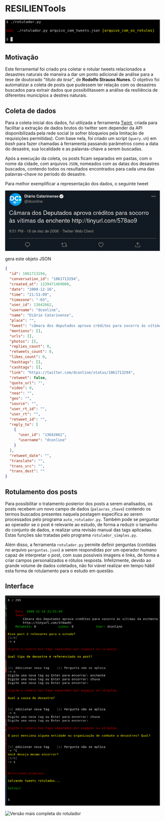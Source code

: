 # RESILIENTools

![Instruções de uso](Imagens/usage.png)

## Motivação
Este ferramental foi criado pra coletar e rotular tweets relacionados a desastres naturais de maneira a dar um ponto adicional de análise para a tese de doutorado "*título da tese*", de __Rodolfo Strauss Nunes__. O objetivo foi automatizar a coleta de posts que pudessem ter relação com os desastres buscados para extrair dados que possibilitassem a análise da resiliência de diferentes municípios a destres naturais.

## Coleta de dados
Para a coleta inicial dos dados, fui utilizada a ferramenta [Twint](https://github.com/), criada para facilitar a extração de dados brutos do twitter sem depender da API disponibilizada pela rede social (e sofrer bloqueios pela limitação de requisições permitidas). Com base nela, foi criado um script (`query.sh`) em _bash_ para fazer chamadas à ferramenta passando parâmetros como a data do desastre, sua localidade e as palavras-chave a serem buscadas.

Após a execução da coleta, os posts ficam separados em pastas, com o nome da cidade, com arquivos `JSON`, nomeados com as datas dos desastres buscados, contendo todos os resultados encontrados para cada uma das palavras-chave no período do desastre.

Para melhor exemplificar a representação dos dados, o seguinte tweet

![Tweet do Diário Catarinense](Imagens/Screenshot_Diario-Catarinense.png "Tweet do Diário Catarinense")

gera este objeto JSON
``` JSON
{
  "id": 1061713294,
  "conversation_id": "1061713294",
  "created_at": 1229471469000,
  "date": "2008-12-16",
  "time": "21:51:09",
  "timezone": "-03",
  "user_id": 13642662,
  "username": "dconline",
  "name": "Diário Catarinense",
  "place": "",
  "tweet": "câmara dos deputados aprova créditos para socorro às vítimas da enchente  http://tinyurl.com/578ao9",
  "mentions": [],
  "urls": [],
  "photos": [],
  "replies_count": 0,
  "retweets_count": 0,
  "likes_count": 0,
  "hashtags": [],
  "cashtags": [],
  "link": "https://twitter.com/dconline/status/1061713294",
  "retweet": false,
  "quote_url": "",
  "video": 0,
  "near": "",
  "geo": "",
  "source": "",
  "user_rt_id": "",
  "user_rt": "",
  "retweet_id": "",
  "reply_to": [
    {
      "user_id": "13642662",
      "username": "dconline"
    }
  ],
  "retweet_date": "",
  "translate": "",
  "trans_src": "",
  "trans_dest": ""
}
```

## Rotulamento dos posts
Para possibilitar o tratamento posterior dos posts a serem analisados, os posts recebem um novo campo de dados (`palavras_chave`) contendo os termos buscados presentes naquela postagem específica ao serem processados pelo programa `auto_rotulador.py`. Também pode se perguntar ao operador se o post é relevante ao estudo, de forma a reduzir o tamanho do conjunto de dados, e realizar uma revisão manual das tags aplicadas. Estas funções são tratadas pelo programa `rotulador_simples.py`.

Além disso, a ferramenta `rotulador.py` permite definir perguntas (contidas no arquivo `perguntas.json`) a serem respondidas por um operador humano capaz de interpretar o post, com suas possíveis imagens e links, de forma a criar campos personalizados e rótulos resposta. Infelizmente, devido ao grande volume de dados coletados, não foi viável realizar em tempo hábil esta forma de rotulamento para o estudo em questão.

## Interface
![Versão mais completa do rotulador](Imagens/full.png "rotulador.py")

![Versão mais completa do rotulador](Imagens/simple.png "rotulador.py")